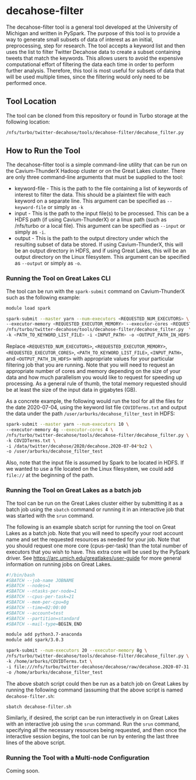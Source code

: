 # decahose-filter
The decahose-filter tool is a general tool developed at the University of Michigan and written in PySpark. The purpose of this tool is to provide a way to generate small subsets of data of interest as an initial, preprocessing, step for research. The tool accepts a keyword list and then uses the list to filter Twitter Decahose data to create a subset containing tweets that match the keywords. This allows users to avoid the expensive computational effort of filtering the data each time in order to perform further analysis. Therefore, this tool is most useful for subsets of data that will be used multiple times, since the filtering would only need to be performed once.

## Tool Location
The tool can be cloned from this repository or found in Turbo storage at the following location:
```bash
/nfs/turbo/twitter-decahose/tools/decahose-filter/decahose_filter.py
```

## How to Run the Tool
The decahose-filter tool is a simple command-line utility that can be run on the Cavium-ThunderX Hadoop cluster or on the Great Lakes cluster. There are only three command-line arguments that must be supplied to the tool:

* keyword-file - This is the path to the file containing a list of keywords of interest to filter the data. This should be a plaintext file with each keyword on a separate line. This argument can be specified as `--keyword-file` or simply as `-k`
* input - This is the path to the input file(s) to be processed. This can be a HDFS path (if using Cavium-ThunderX) or a linux path (such as /nfs/turbo or a local file). This argument can be specified as `--input` or simply as `-i`.
* output - This is the path to the output directory under which the resulting subset of data be stored. If using Cavium-ThunderX, this will be an output directory in HDFS, and if using Great Lakes, this will be an output directory on the Linux filesystem. This argument can be specified as `--output` or simply as `-o`.

### Running the Tool on Great Lakes CLI
The tool can be run with the `spark-submit` command on Cavium-ThunderX such as the following example:
```bash
module load spark

spark-submit --master yarn --num-executors <REQUESTED_NUM_EXECUTORS> \
--executor-memory <REQUESTED_EXECUTOR_MEMORY> --executor-cores <REQUESTED_EXECUTOR_CORES> \
/nfs/turbo/twitter-decahose/tools/decahose-filter/decahose_filter.py  \
-k <PATH_TO_KEYWORD_LIST_FILE> -i <INPUT_PATH> -o <OUTPUT_PATH_IN_HDFS>
```
Replace `<REQUESTED_NUM_EXECUTORS>`, `<REQUESTED_EXECUTOR_MEMORY>`, `<REQUESTED_EXECUTOR_CORES>`, `<PATH_TO_KEYWORD_LIST_FILE>`, `<INPUT_PATH>`, and `<OUTPUT_PATH_IN_HDFS>` with appropriate values for your particular filtering job that you are running. Note that you will need to request an appropriate number of cores and memory depending on the size of your data and how much parallelism you would like to request for speeding up processing. As a general rule of thumb, the total memory requested should be at least the size of the input data in gigabytes (GB).

As a concrete example, the following would run the tool for all the files for the date 2020-07-04, using the keyword list file `COVIDTerms.txt` and output the data under the path `/user/arburks/decahose_filter_test` in HDFS:

```bash
spark-submit --master yarn --num-executors 10 \
--executor-memory 4g --executor-cores 4 \
/nfs/turbo/twitter-decahose/tools/decahose-filter/decahose_filter.py \
-k COVIDTerms.txt \
-i /data/twitter/decahose/2020/decahose.2020-07-04*bz2 \
-o /user/arburks/decahose_filter_test
```

Also, note that the input file is assumed by Spark to be located in HDFS. If we wanted to use a file located on the Linux filesystem, we could add `file://` at the beginning of the path.

### Running the Tool on Great Lakes as a batch job
The tool can be run on the Great Lakes cluster either by submitting it as a batch job using the `sbatch` command or running it in an interactive job that was started with the `srun` command.

The following is an example sbatch script for running the tool on Great Lakes as a batch job. Note that you will need to specify your root account name and set the requested resources as needed for your job. Note that you should request one more core (cpus-per-task) than the total number of executors that you wish to have. This extra core will be used by the PySpark driver. See https://arc.umich.edu/greatlakes/user-guide for more general information on running jobs on Great Lakes.

```bash
#!/bin/bash
#SBATCH --job-name JOBNAME
#SBATCH --nodes=1
#SBATCH --ntasks-per-node=1
#SBATCH --cpus-per-task=21
#SBATCH --mem-per-cpu=8g
#SBATCH --time=02:00:00
#SBATCH --account=test
#SBATCH --partition=standard
#SBATCH --mail-type=BEGIN,END

module add python3.7-anaconda
module add spark/3.0.3

spark-submit --num-executors 20 --executor-memory 8g \
/nfs/turbo/twitter-decahose/tools/decahose-filter/decahose_filter.py \
-k /home/arburks/COVIDTerms.txt \
-i file:///nfs/turbo/twitter-decahose/decahose/raw/decahose.2020-07-31.* \
-o /home/arburks/decahose_filter_test
```

The above sbatch script could then be run as a batch job on Great Lakes by running the following command (assuming that the above script is named `decahose-filter.sh`:
```bash
sbatch decahose-filter.sh
```

Similarly, if desired, the script can be run interactively in on Great Lakes with an interactive job using the `srun` command. Run the `srun` command, specifying all the necessary resources being requested, and then once the interactive session begins, the tool can be run by entering the last three lines of the above script.


### Running the Tool with a Multi-node Configuration
Coming soon.
